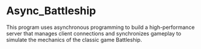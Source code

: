 # Async_Battleship
This program uses asynchronous programming to build a high-performance server that manages client connections and synchronizes gameplay to simulate the mechanics of the classic game Battleship.
